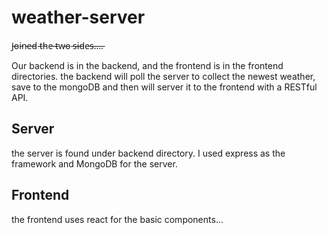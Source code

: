 # weather-server

J̵o̵i̵n̵e̵d̵ ̵t̵h̵e̵ ̵t̵w̵o̵ ̵s̵i̵d̵e̵s̵.̵.̵.̵.̵

Our backend is in the backend, and the frontend is in the frontend directories.
the backend will poll the server to collect the newest weather, save to the mongoDB and then will server it to the frontend with a RESTful API.

## Server

the server is found under backend directory. I used express as the framework and MongoDB for the server.

## Frontend

the frontend uses react for the basic components...
